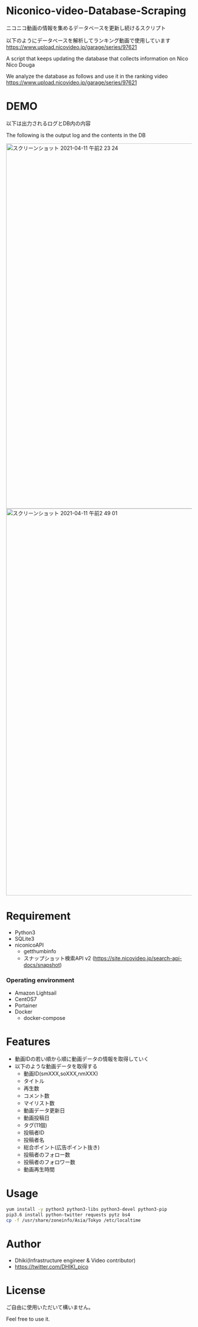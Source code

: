 # Niconico-video-Database-Scraping

ニコニコ動画の情報を集めるデータベースを更新し続けるスクリプト

以下のようにデータベースを解析してランキング動画で使用しています
https://www.upload.nicovideo.jp/garage/series/97621

A script that keeps updating the database that collects information on Nico Nico Douga

We analyze the database as follows and use it in the ranking video
https://www.upload.nicovideo.jp/garage/series/97621

# DEMO

以下は出力されるログとDB内の内容

The following is the output log and the contents in the DB

<img width="991" alt="スクリーンショット 2021-04-11 午前2 23 24" src="https://user-images.githubusercontent.com/12876144/114278933-f60b1900-9a6c-11eb-85c6-db1a2e741772.png">
<img width="1050" alt="スクリーンショット 2021-04-11 午前2 49 01" src="https://user-images.githubusercontent.com/12876144/114279741-23f25c80-9a71-11eb-8938-d2b07402923e.png">

# Requirement
* Python3
* SQLite3
* niconicoAPI
  * getthumbinfo
  * スナップショット検索API v2 (https://site.nicovideo.jp/search-api-docs/snapshot)

### Operating environment
* Amazon Lightsail
* CentOS7
* Portainer
* Docker
  * docker-compose


# Features

- 動画IDの若い順から順に動画データの情報を取得していく
- 以下のような動画データを取得する
  - 動画ID(smXXX,soXXX,nmXXX)
  - タイトル
  - 再生数
  - コメント数
  - マイリスト数
  - 動画データ更新日
  - 動画投稿日
  - タグ(11個)
  - 投稿者ID
  - 投稿者名
  - 総合ポイント(広告ポイント抜き)
  - 投稿者のフォロー数
  - 投稿者のフォロワー数
  - 動画再生時間


# Usage
```bash
yum install -y python3 python3-libs python3-devel python3-pip
pip3.6 install python-twitter requests pytz bs4
cp -f /usr/share/zoneinfo/Asia/Tokyo /etc/localtime
```


# Author
* Dhiki(Infrastructure engineer & Video contributor)
* https://twitter.com/DHIKI_pico


# License
ご自由に使用いただいて構いません。

Feel free to use it.
